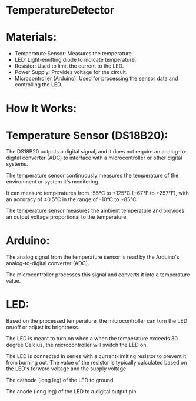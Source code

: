 # TemperatureDetector

# Materials:
- Temperature Sensor: Measures the temperature.
- LED: Light-emitting diode to indicate temperature.
- Resistor: Used to limit the current to the LED.
- Power Supply: Provides voltage for the circuit.
- Microcontroller (Arduino): Used for processing the sensor data and controlling the LED.
  
#    How It Works:

# Temperature Sensor (DS18B20):

The DS18B20 outputs a digital signal, and it does not require an analog-to-digital converter (ADC) to interface with a microcontroller or other digital systems.

The temperature sensor continuously measures the temperature of the environment or system it's monitoring.

It can measure temperatures from -55°C to +125°C (−67°F to +257°F), with an accuracy of ±0.5°C in the range of -10°C to +85°C.

The temperature sensor measures the ambient temperature and provides an output voltage proportional to the temperature.

# Arduino:

The analog signal from the temperature sensor is read by the Arduino's analog-to-digital converter (ADC).

The microcontroller processes this signal and converts it into a temperature value.

# LED:

Based on the processed temperature, the microcontroller can turn the LED on/off or adjust its brightness.

The LED is meant to turn on when a when the temperature exceeds 30 degree Celcius, the microcontroller will switch the LED on.

The LED is connected in series with a current-limiting resistor to prevent it from burning out. The value of the resistor is typically calculated based on the LED's forward voltage and the supply voltage.

The cathode (long leg) of the LED to ground

The anode (long leg) of the LED to a digital output pin
